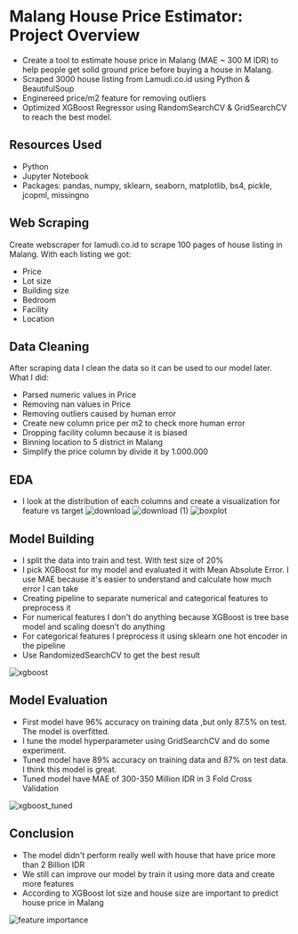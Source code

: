 # Malang House Price Estimator: Project Overview
* Create a tool to estimate house price in Malang (MAE ~ 300 M IDR) to help people get solid ground price before buying a house in Malang.
* Scraped 3000 house listing from Lamudi.co.id using Python & BeautifulSoup
* Enginereed price/m2 feature for removing outliers
* Optimized XGBoost Regressor using RandomSearchCV & GridSearchCV to reach the best model.

## Resources Used
* Python
* Jupyter Notebook
* Packages: pandas, numpy, sklearn, seaborn, matplotlib, bs4, pickle, jcopml, missingno

## Web Scraping
Create webscraper for lamudi.co.id to scrape 100 pages of house listing in Malang. With each listing we got:
* Price
* Lot size
* Building size
* Bedroom
* Facility
* Location

## Data Cleaning
After scraping data I clean the data so it can be used to our model later. What I did:
* Parsed numeric values in Price
* Removing nan values in Price
* Removing outliers caused by human error
* Create new column price per m2 to check more human error
* Dropping facility column because it is biased
* Binning location to 5 district in Malang
* Simplify the price column by divide it by 1.000.000

## EDA
* I look at the distribution of each columns and create a visualization for feature vs target
![download](https://user-images.githubusercontent.com/96482347/155471249-ddbb7843-68ef-415b-8f6b-a88f65886cd7.png)
![download (1)](https://user-images.githubusercontent.com/96482347/155471277-44becb10-f861-48e9-b9f6-984d182f2b19.png)
![boxplot](https://user-images.githubusercontent.com/96482347/155470821-18d32106-340f-4d5f-9bdd-b7f9e18e2f8e.png)

## Model Building
* I split the data into train and test. With test size of 20%
* I pick XGBoost for my model and evaluated it with Mean Absolute Error. I use MAE because it's easier to understand and calculate how much error I can take
* Creating pipeline to separate numerical and categorical features to preprocess it
* For numerical features I don't do anything because XGBoost is tree base model and scaling doesn't do anything
* For categorical features I preprocess it using sklearn one hot encoder in the pipeline
* Use RandomizedSearchCV to get the best result

![xgboost](https://user-images.githubusercontent.com/96482347/155475048-f70a4fbc-8f97-450a-a7fb-7d057e7098b7.png)

## Model Evaluation
* First model have 96% accuracy on training data ,but only 87.5% on test. The model is overfitted.
* I tune the model hyperparameter using GridSearchCV and do some experiment.
* Tuned model have 89% accuracy on training data and 87% on test data. I think this model is great.
* Tuned model have MAE of 300-350 Million IDR in 3 Fold Cross Validation

![xgboost_tuned](https://user-images.githubusercontent.com/96482347/155473533-495a59ed-39d5-438d-be7d-f42cca17940d.png)

## Conclusion
* The model didn't perform really well with house that have price more than 2 Billion IDR
* We still can improve our model by train it using more data and create more features
* According to XGBoost lot size and house size are important to predict house price in Malang

![feature importance](https://user-images.githubusercontent.com/96482347/155473998-c4abc843-a570-49fa-8797-285b49c0c149.png)

